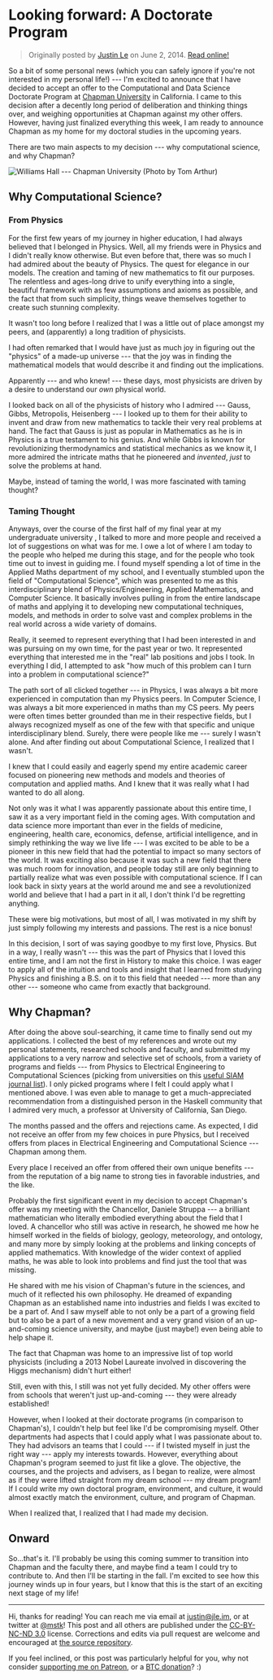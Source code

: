 Looking forward: A Doctorate Program
====================================

> Originally posted by [Justin Le](https://blog.jle.im/) on June 2, 2014.
> [Read online!](https://blog.jle.im/entry/looking-forward-a-doctorate-program.html)

So a bit of some personal news (which you can safely ignore if you're not
interested in my personal life!) --- I'm excited to announce that I have decided
to accept an offer to the Computational and Data Science Doctorate Program at
[Chapman University](http://www.chapman.edu/) in California. I came to this
decision after a decently long period of deliberation and thinking things over,
and weighing opportunities at Chapman against my other offers. However, having
just finalized everything this week, I am ready to announce Chapman as my home
for my doctoral studies in the upcoming years.

There are two main aspects to my decision --- why computational science, and why
Chapman?

![Williams Hall --- Chapman University (Photo by Tom
Arthur)](/img/entries/chapman/williams-hall.jpg "Williams Hall --- Chapman University (Photo by Tom Arthur)")

Why Computational Science?
--------------------------

### From Physics

For the first few years of my journey in higher education, I had always believed
that I belonged in Physics. Well, all my friends were in Physics and I didn't
really know otherwise. But even before that, there was so much I had admired
about the beauty of Physics. The quest for elegance in our models. The creation
and taming of new mathematics to fit our purposes. The relentless and ages-long
drive to unify everything into a single, beautiful framework with as few
assumptions and axioms as possible, and the fact that from such simplicity,
things weave themselves together to create such stunning complexity.

It wasn't too long before I realized that I was a little out of place amongst my
peers, and (apparently) a long tradition of physicists.

I had often remarked that I would have just as much joy in figuring out the
"physics" of a made-up universe --- that the joy was in finding the mathematical
models that would describe it and finding out the implications.

Apparently --- and who knew! --- these days, most physicists are driven by a
desire to understand our *own* physical world.

I looked back on all of the physicists of history who I admired --- Gauss,
Gibbs, Metropolis, Heisenberg --- I looked up to them for their ability to
invent and draw from new mathematics to tackle their very real problems at hand.
The fact that Gauss is just as popular in Mathematics as he is in Physics is a
true testament to his genius. And while Gibbs is known for revolutionizing
thermodynamics and statistical mechanics as we know it, I more admired the
intricate maths that he pioneered and *invented*, *just* to solve the problems
at hand.

Maybe, instead of taming the world, I was more fascinated with taming thought?

### Taming Thought

Anyways, over the course of the first half of my final year at my undergraduate
university , I talked to more and more people and received a lot of suggestions
on what was for me. I owe a lot of where I am today to the people who helped me
during this stage, and for the people who took time out to invest in guiding me.
I found myself spending a lot of time in the Applied Maths department of my
school, and I eventually stumbled upon the field of "Computational Science",
which was presented to me as this interdisciplinary blend of
Physics/Engineering, Applied Mathematics, and Computer Science. It basically
involves pulling in from the entire landscape of maths and applying it to
developing new computational techniques, models, and methods in order to solve
vast and complex problems in the real world across a wide variety of domains.

Really, it seemed to represent everything that I had been interested in and was
pursuing on my own time, for the past year or two. It represented everything
that interested me in the "real" lab positions and jobs I took. In everything I
did, I attempted to ask "how much of this problem can I turn into a problem in
computational science?"

The path sort of all clicked together --- in Physics, I was always a bit more
experienced in computation than my Physics peers. In Computer Science, I was
always a bit more experienced in maths than my CS peers. My peers were often
times better grounded than me in their respective fields, but I always
recognized myself as one of the few with that specific and unique
interdisciplinary blend. Surely, there were people like me --- surely I wasn't
alone. And after finding out about Computational Science, I realized that I
wasn't.

I knew that I could easily and eagerly spend my entire academic career focused
on pioneering new methods and models and theories of computation and applied
maths. And I knew that it was really what I had wanted to do all along.

Not only was it what I was apparently passionate about this entire time, I saw
it as a very important field in the coming ages. With computation and data
science more important than ever in the fields of medicine, engineering, health
care, economics, defense, artificial intelligence, and in simply rethinking the
way we live life --- I was excited to be able to be a pioneer in this new field
that had the potential to impact so many sectors of the world. It was exciting
also because it was such a new field that there was much room for innovation,
and people today still are only beginning to partially realize what was even
possible with computational science. If I can look back in sixty years at the
world around me and see a revolutionized world and believe that I had a part in
it all, I don't think I'd be regretting anything.

These were big motivations, but most of all, I was motivated in my shift by just
simply following my interests and passions. The rest is a nice bonus!

In this decision, I sort of was saying goodbye to my first love, Physics. But in
a way, I really wasn't --- this was the part of Physics that I loved this entire
time, and I am not the first in History to make this choice. I was eager to
apply all of the intuition and tools and insight that I learned from studying
Physics and finishing a B.S. on it to this field that needed --- more than any
other --- someone who came from exactly that background.

Why Chapman?
------------

After doing the above soul-searching, it came time to finally send out my
applications. I collected the best of my references and wrote out my personal
statements, researched schools and faculty, and submitted my applications to a
very narrow and selective set of schools, from a variety of programs and fields
--- from Physics to Electrical Engineering to Computational Sciences (picking
from universities on this [useful SIAM journal
list](http://www.siam.org/students/resources/cse_programs.php)). I only picked
programs where I felt I could apply what I mentioned above. I was even able to
manage to get a much-appreciated recommendation from a distinguished person in
the Haskell community that I admired very much, a professor at University of
California, San Diego.

The months passed and the offers and rejections came. As expected, I did not
receive an offer from my few choices in pure Physics, but I received offers from
places in Electrical Engineering and Computational Science --- Chapman among
them.

Every place I received an offer from offered their own unique benefits --- from
the reputation of a big name to strong ties in favorable industries, and the
like.

Probably the first significant event in my decision to accept Chapman's offer
was my meeting with the Chancellor, Daniele Struppa --- a brilliant
mathematician who literally embodied everything about the field that I loved. A
chancellor who still was active in research, he showed me how he himself worked
in the fields of biology, geology, meteorology, and ontology, and many more by
simply looking at the problems and linking concepts of applied mathematics. With
knowledge of the wider context of applied maths, he was able to look into
problems and find just the tool that was missing.

He shared with me his vision of Chapman's future in the sciences, and much of it
reflected his own philosophy. He dreamed of expanding Chapman as an established
name into industries and fields I was excited to be a part of. And I saw myself
able to not only be a part of a growing field but to also be a part of a new
movement and a very grand vision of an up-and-coming science university, and
maybe (just maybe!) even being able to help shape it.

The fact that Chapman was home to an impressive list of top world physicists
(including a 2013 Nobel Laureate involved in discovering the Higgs mechanism)
didn't hurt either!

Still, even with this, I still was not yet fully decided. My other offers were
from schools that weren't just up-and-coming --- they were already established!

However, when I looked at their doctorate programs (in comparison to Chapman's),
I couldn't help but feel like I'd be compromising myself. Other departments had
aspects that I could apply what I was passionate about to. They had advisors an
teams that I could --- if I twisted myself in just the right way --- apply my
interests towards. However, everything about Chapman's program seemed to just
fit like a glove. The objective, the courses, and the projects and advisers, as
I began to realize, were almost as if they were lifted straight from my dream
school --- my dream program! If I could write my own doctoral program,
environment, and culture, it would almost exactly match the environment,
culture, and program of Chapman.

When I realized that, I realized that I had made my decision.

Onward
------

So...that's it. I'll probably be using this coming summer to transition into
Chapman and the faculty there, and maybe find a team I could try to contribute
to. And then I'll be starting in the fall. I'm excited to see how this journey
winds up in four years, but I know that this is the start of an exciting next
stage of my life!

--------------------------------------------------------------------------------

Hi, thanks for reading! You can reach me via email at <justin@jle.im>, or at
twitter at [\@mstk](https://twitter.com/mstk)! This post and all others are
published under the [CC-BY-NC-ND
3.0](https://creativecommons.org/licenses/by-nc-nd/3.0/) license. Corrections
and edits via pull request are welcome and encouraged at [the source
repository](https://github.com/mstksg/inCode).

If you feel inclined, or this post was particularly helpful for you, why not
consider [supporting me on Patreon](https://www.patreon.com/justinle/overview),
or a [BTC donation](bitcoin:3D7rmAYgbDnp4gp4rf22THsGt74fNucPDU)? :)
